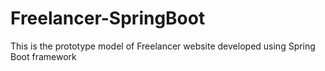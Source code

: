 # Freelancer-SpringBoot
This is the prototype model of Freelancer website developed using Spring Boot framework
